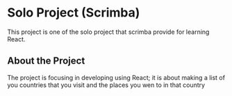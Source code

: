 # Solo Project (Scrimba)

This project is one of the solo project that scrimba provide for learning React.

## About the Project

The project is focusing in developing using React;
it is about making a list of you countries that you visit and the places you wen to in that country
